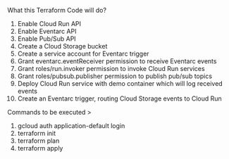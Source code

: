 What this Terraform Code will do?

1. Enable Cloud Run API
2. Enable Eventarc API
3. Enable Pub/Sub API
4. Create a Cloud Storage bucket
5. Create a service account for Eventarc trigger
6. Grant eventarc.eventReceiver permission to receive Eventarc events
7. Grant roles/run.invoker permission to invoke Cloud Run services
8. Grant roles/pubsub.publisher permission to publish pub/sub topics
9. Deploy Cloud Run service with demo container which will log received events
10. Create an Eventarc trigger, routing Cloud Storage events to Cloud Run


Commands to be executed >

1. gcloud auth application-default login
2. terraform init
3. terraform plan
4. terraform apply
